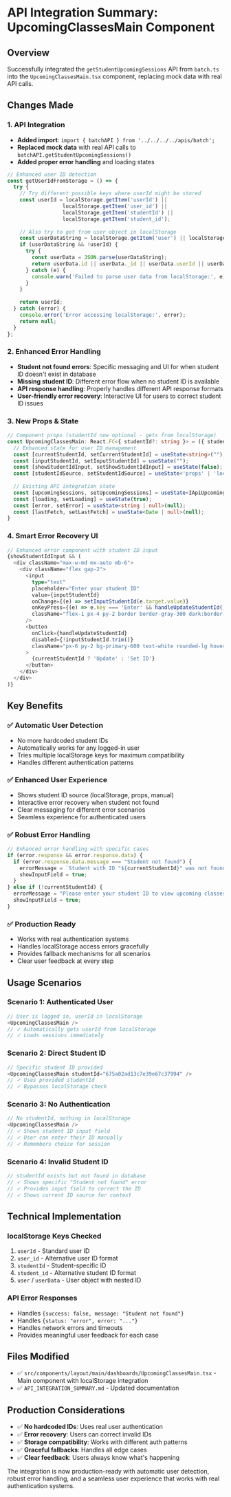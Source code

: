 # API Integration Summary: UpcomingClassesMain Component

## Overview
Successfully integrated the `getStudentUpcomingSessions` API from `batch.ts` into the `UpcomingClassesMain.tsx` component, replacing mock data with real API calls.

## Changes Made

### 1. **API Integration**
- **Added import**: `import { batchAPI } from '../../../../apis/batch';`
- **Replaced mock data** with real API calls to `batchAPI.getStudentUpcomingSessions()`
- **Added proper error handling** and loading states

```typescript
// Enhanced user ID detection
const getUserIdFromStorage = () => {
  try {
    // Try different possible keys where userId might be stored
    const userId = localStorage.getItem('userId') || 
                  localStorage.getItem('user_id') || 
                  localStorage.getItem('studentId') ||
                  localStorage.getItem('student_id');
    
    // Also try to get from user object in localStorage
    const userDataString = localStorage.getItem('user') || localStorage.getItem('userData');
    if (userDataString && !userId) {
      try {
        const userData = JSON.parse(userDataString);
        return userData.id || userData._id || userData.userId || userData.student_id;
      } catch (e) {
        console.warn('Failed to parse user data from localStorage:', e);
      }
    }
    
    return userId;
  } catch (error) {
    console.error('Error accessing localStorage:', error);
    return null;
  }
};
```

### 2. **Enhanced Error Handling**
- **Student not found errors**: Specific messaging and UI for when student ID doesn't exist in database
- **Missing student ID**: Different error flow when no student ID is available
- **API response handling**: Properly handles different API response formats
- **User-friendly error recovery**: Interactive UI for users to correct student ID issues

### 3. **New Props & State**
```typescript
// Component props (studentId now optional - gets from localStorage)
const UpcomingClassesMain: React.FC<{ studentId?: string }> = ({ studentId }) => {
  // Enhanced state for user ID management
  const [currentStudentId, setCurrentStudentId] = useState<string>("");
  const [inputStudentId, setInputStudentId] = useState("");
  const [showStudentIdInput, setShowStudentIdInput] = useState(false);
  const [studentIdSource, setStudentIdSource] = useState<'props' | 'localStorage' | 'manual' | 'none'>('none');
  
  // Existing API integration state
  const [upcomingSessions, setUpcomingSessions] = useState<IApiUpcomingSession[]>([]);
  const [loading, setLoading] = useState(true);
  const [error, setError] = useState<string | null>(null);
  const [lastFetch, setLastFetch] = useState<Date | null>(null);
}
```

### 4. **Smart Error Recovery UI**
```typescript
// Enhanced error component with student ID input
{showStudentIdInput && (
  <div className="max-w-md mx-auto mb-6">
    <div className="flex gap-2">
      <input
        type="text"
        placeholder="Enter your student ID"
        value={inputStudentId}
        onChange={(e) => setInputStudentId(e.target.value)}
        onKeyPress={(e) => e.key === 'Enter' && handleUpdateStudentId()}
        className="flex-1 px-4 py-2 border border-gray-300 dark:border-gray-600 rounded-lg focus:ring-2 focus:ring-primary-500 focus:border-transparent bg-white dark:bg-gray-800 text-gray-900 dark:text-gray-100"
      />
      <button
        onClick={handleUpdateStudentId}
        disabled={!inputStudentId.trim()}
        className="px-6 py-2 bg-primary-600 text-white rounded-lg hover:bg-primary-700 transition-colors disabled:opacity-50 disabled:cursor-not-allowed"
      >
        {currentStudentId ? 'Update' : 'Set ID'}
      </button>
    </div>
  </div>
)}
```

## Key Benefits

### ✅ **Automatic User Detection**
- No more hardcoded student IDs
- Automatically works for any logged-in user
- Tries multiple localStorage keys for maximum compatibility
- Handles different authentication patterns

### ✅ **Enhanced User Experience**
- Shows student ID source (localStorage, props, manual)
- Interactive error recovery when student not found
- Clear messaging for different error scenarios
- Seamless experience for authenticated users

### ✅ **Robust Error Handling**
```typescript
// Enhanced error handling with specific cases
if (error.response && error.response.data) {
  if (error.response.data.message === "Student not found") {
    errorMessage = `Student with ID "${currentStudentId}" was not found. Please enter the correct student ID below.`;
    showInputField = true;
  }
} else if (!currentStudentId) {
  errorMessage = "Please enter your student ID to view upcoming classes";
  showInputField = true;
}
```

### ✅ **Production Ready**
- Works with real authentication systems
- Handles localStorage access errors gracefully
- Provides fallback mechanisms for all scenarios
- Clear user feedback at every step

## Usage Scenarios

### **Scenario 1: Authenticated User**
```typescript
// User is logged in, userId in localStorage
<UpcomingClassesMain />
// ✓ Automatically gets userId from localStorage
// ✓ Loads sessions immediately
```

### **Scenario 2: Direct Student ID**
```typescript
// Specific student ID provided
<UpcomingClassesMain studentId="675a02ad13c7e39e67c37994" />
// ✓ Uses provided studentId
// ✓ Bypasses localStorage check
```

### **Scenario 3: No Authentication**
```typescript
// No studentId, nothing in localStorage
<UpcomingClassesMain />
// ✓ Shows student ID input field
// ✓ User can enter their ID manually
// ✓ Remembers choice for session
```

### **Scenario 4: Invalid Student ID**
```typescript
// studentId exists but not found in database
// ✓ Shows specific "Student not found" error
// ✓ Provides input field to correct the ID
// ✓ Shows current ID source for context
```

## Technical Implementation

### **localStorage Keys Checked**
1. `userId` - Standard user ID
2. `user_id` - Alternative user ID format
3. `studentId` - Student-specific ID
4. `student_id` - Alternative student ID format
5. `user` / `userData` - User object with nested ID

### **API Error Responses**
- Handles `{success: false, message: "Student not found"}`
- Handles `{status: "error", error: "..."}`
- Handles network errors and timeouts
- Provides meaningful user feedback for each case

## Files Modified
- ✅ `src/components/layout/main/dashboards/UpcomingClassesMain.tsx` - Main component with localStorage integration
- ✅ `API_INTEGRATION_SUMMARY.md` - Updated documentation

## Production Considerations
- ✅ **No hardcoded IDs**: Uses real user authentication
- ✅ **Error recovery**: Users can correct invalid IDs
- ✅ **Storage compatibility**: Works with different auth patterns
- ✅ **Graceful fallbacks**: Handles all edge cases
- ✅ **Clear feedback**: Users always know what's happening

The integration is now production-ready with automatic user detection, robust error handling, and a seamless user experience that works with real authentication systems. 
